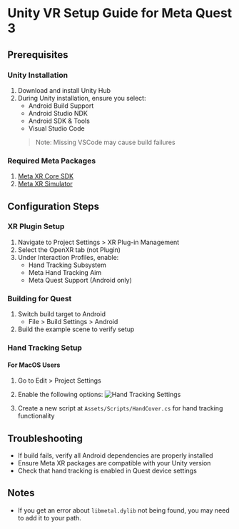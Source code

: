 # Unity VR Setup Guide for Meta Quest 3

## Prerequisites

### Unity Installation
1. Download and install Unity Hub
2. During Unity installation, ensure you select:
   - Android Build Support
   - Android Studio NDK
   - Android SDK & Tools
   - Visual Studio Code
   > Note: Missing VSCode may cause build failures

### Required Meta Packages
1. [Meta XR Core SDK](https://assetstore.unity.com/packages/tools/integration/meta-xr-core-sdk-269169)
2. [Meta XR Simulator](https://assetstore.unity.com/packages/tools/integration/meta-xr-simulator-266732)

## Configuration Steps

### XR Plugin Setup
1. Navigate to Project Settings > XR Plug-in Management
2. Select the OpenXR tab (not Plugin)
3. Under Interaction Profiles, enable:
   - Hand Tracking Subsystem
   - Meta Hand Tracking Aim
   - Meta Quest Support (Android only)

### Building for Quest
1. Switch build target to Android
   - File > Build Settings > Android
2. Build the example scene to verify setup

### Hand Tracking Setup

#### For MacOS Users
1. Go to Edit > Project Settings
2. Enable the following options:
   ![Hand Tracking Settings](https://github.com/user-attachments/assets/16793b4e-6c27-4d0e-a4ca-1bafbae6bd5a)

3. Create a new script at `Assets/Scripts/HandCover.cs` for hand tracking functionality

## Troubleshooting
- If build fails, verify all Android dependencies are properly installed
- Ensure Meta XR packages are compatible with your Unity version
- Check that hand tracking is enabled in Quest device settings

## Notes
- If you get an error about `libmetal.dylib` not being found, you may need to add it to your path.
